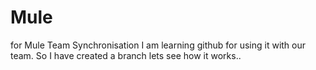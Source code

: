 # Mule
for Mule Team Synchronisation
I am learning github for using it with our team.
So I have created a branch lets see how it works..
